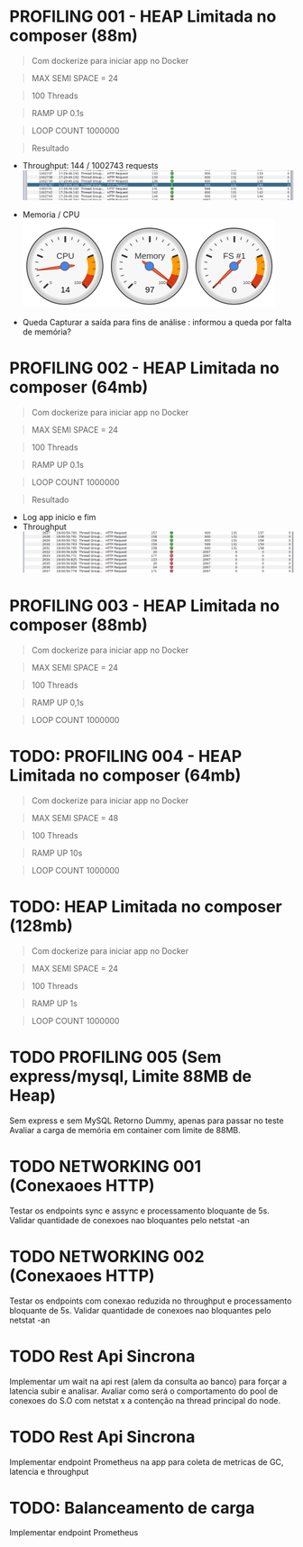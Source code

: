 # PROFILING 001 - HEAP Limitada no composer (88m)

> Com dockerize para iniciar app no Docker

> MAX SEMI SPACE = 24

> 100 Threads

> RAMP UP 0.1s

> LOOP COUNT 1000000

> Resultado
* Throughput: 144 / 1002743 requests
![Alt text](image-1.png)

* Memoria / CPU
![Alt text](image-2.png)

* Queda
Capturar a saída para fins de análise : informou a queda por falta de memória?

# PROFILING 002 - HEAP Limitada no composer (64mb)

> Com dockerize para iniciar app no Docker

> MAX SEMI SPACE = 24

> 100 Threads

> RAMP UP 0.1s

> LOOP COUNT 1000000

> Resultado

* Log app inicio e fim
* Throughput
![Alt text](image-3.png)

# PROFILING 003 - HEAP Limitada no composer (88mb)

> Com dockerize para iniciar app no Docker

> MAX SEMI SPACE = 24

> 100 Threads

> RAMP UP 0,1s

> LOOP COUNT 1000000

# TODO: PROFILING 004 - HEAP Limitada no composer (64mb)

> Com dockerize para iniciar app no Docker

> MAX SEMI SPACE = 48

> 100 Threads

> RAMP UP 10s

> LOOP COUNT 1000000

# TODO: HEAP Limitada no composer (128mb)

> Com dockerize para iniciar app no Docker

> MAX SEMI SPACE = 24

> 100 Threads

> RAMP UP 1s

> LOOP COUNT 1000000

# TODO PROFILING 005 (Sem express/mysql, Limite 88MB de Heap)

Sem express e sem MySQL
Retorno Dummy, apenas para passar no teste
Avaliar a carga de memória em container com limite de 88MB.

# TODO NETWORKING 001 (Conexaoes HTTP)

Testar os endpoints sync e assync e processamento bloquante de 5s.
Validar quantidade de conexoes nao bloquantes pelo netstat -an

# TODO NETWORKING 002 (Conexaoes HTTP)

Testar os endpoints com conexao reduzida no throughput e processamento bloquante de 5s.
Validar quantidade de conexoes nao bloquantes pelo netstat -an

# TODO Rest Api Sincrona

Implementar um wait na api rest (alem da consulta ao banco) para forçar a latencia subir e analisar.
Avaliar como será o comportamento do pool de conexoes do S.O com netstat x a contenção na thread principal do node.

# TODO Rest Api Sincrona

Implementar endpoint Prometheus na app para coleta de metricas de GC, latencia e throughput

# TODO: Balanceamento de carga

Implementar endpoint Prometheus
